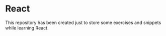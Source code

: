 # React

This repository has been created just to store some exercises and snippets while learning React. 



